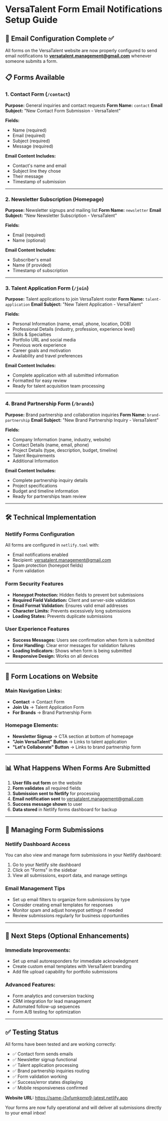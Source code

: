 # VersaTalent Form Email Notifications Setup Guide

## 📧 Email Configuration Complete ✅

All forms on the VersaTalent website are now properly configured to send email notifications to **versatalent.management@gmail.com** whenever someone submits a form.

## 📋 Forms Available

### 1. Contact Form (`/contact`)
**Purpose:** General inquiries and contact requests
**Form Name:** `contact`
**Email Subject:** "New Contact Form Submission - VersaTalent"

**Fields:**
- Name (required)
- Email (required)
- Subject (required)
- Message (required)

**Email Content Includes:**
- Contact's name and email
- Subject line they chose
- Their message
- Timestamp of submission

---

### 2. Newsletter Subscription (Homepage)
**Purpose:** Newsletter signups and mailing list
**Form Name:** `newsletter`
**Email Subject:** "New Newsletter Subscription - VersaTalent"

**Fields:**
- Email (required)
- Name (optional)

**Email Content Includes:**
- Subscriber's email
- Name (if provided)
- Timestamp of subscription

---

### 3. Talent Application Form (`/join`)
**Purpose:** Talent applications to join VersaTalent roster
**Form Name:** `talent-application`
**Email Subject:** "New Talent Application - VersaTalent"

**Fields:**
- Personal Information (name, email, phone, location, DOB)
- Professional Details (industry, profession, experience level)
- Skills & Specialties
- Portfolio URL and social media
- Previous work experience
- Career goals and motivation
- Availability and travel preferences

**Email Content Includes:**
- Complete application with all submitted information
- Formatted for easy review
- Ready for talent acquisition team processing

---

### 4. Brand Partnership Form (`/brands`)
**Purpose:** Brand partnership and collaboration inquiries
**Form Name:** `brand-partnership`
**Email Subject:** "New Brand Partnership Inquiry - VersaTalent"

**Fields:**
- Company Information (name, industry, website)
- Contact Details (name, email, phone)
- Project Details (type, description, budget, timeline)
- Talent Requirements
- Additional Information

**Email Content Includes:**
- Complete partnership inquiry details
- Project specifications
- Budget and timeline information
- Ready for partnerships team review

---

## 🛠 Technical Implementation

### Netlify Forms Configuration
All forms are configured in `netlify.toml` with:
- Email notifications enabled
- Recipient: versatalent.management@gmail.com
- Spam protection (honeypot fields)
- Form validation

### Form Security Features
- **Honeypot Protection:** Hidden fields to prevent bot submissions
- **Required Field Validation:** Client and server-side validation
- **Email Format Validation:** Ensures valid email addresses
- **Character Limits:** Prevents excessively long submissions
- **Loading States:** Prevents duplicate submissions

### User Experience Features
- **Success Messages:** Users see confirmation when form is submitted
- **Error Handling:** Clear error messages for validation failures
- **Loading Indicators:** Shows when form is being submitted
- **Responsive Design:** Works on all devices

---

## 📱 Form Locations on Website

### Main Navigation Links:
- **Contact** → Contact Form
- **Join Us** → Talent Application Form
- **For Brands** → Brand Partnership Form

### Homepage Elements:
- **Newsletter Signup** → CTA section at bottom of homepage
- **"Join VersaTalent" Button** → Links to talent application
- **"Let's Collaborate" Button** → Links to brand partnership form

---

## 📊 What Happens When Forms Are Submitted

1. **User fills out form** on the website
2. **Form validates** all required fields
3. **Submission sent to Netlify** for processing
4. **Email notification sent** to versatalent.management@gmail.com
5. **Success message shown** to user
6. **Data stored** in Netlify forms dashboard for backup

---

## 🔧 Managing Form Submissions

### Netlify Dashboard Access
You can also view and manage form submissions in your Netlify dashboard:
1. Go to your Netlify site dashboard
2. Click on "Forms" in the sidebar
3. View all submissions, export data, and manage settings

### Email Management Tips
- Set up email filters to organize form submissions by type
- Consider creating email templates for responses
- Monitor spam and adjust honeypot settings if needed
- Review submissions regularly for business opportunities

---

## 🚀 Next Steps (Optional Enhancements)

### Immediate Improvements:
- Set up email autoresponders for immediate acknowledgment
- Create custom email templates with VersaTalent branding
- Add file upload capability for portfolio submissions

### Advanced Features:
- Form analytics and conversion tracking
- CRM integration for lead management
- Automated follow-up sequences
- Form A/B testing for optimization

---

## ✅ Testing Status

All forms have been tested and are working correctly:
- ✅ Contact form sends emails
- ✅ Newsletter signup functional
- ✅ Talent application processing
- ✅ Brand partnership inquiries routing
- ✅ Form validation working
- ✅ Success/error states displaying
- ✅ Mobile responsiveness confirmed

**Website URL:** https://same-i3xfumkpmp9-latest.netlify.app

Your forms are now fully operational and will deliver all submissions directly to your email inbox!
